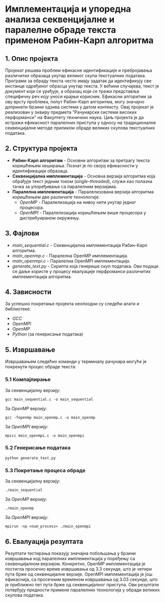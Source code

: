 # Имплементација и упоредна анализа секвенцијалне и паралелне обраде текста применом Рабин-Карп алгоритма

## 1. Опис пројекта
Пројекат решава проблем ефикасне идентификације и пребројавања различитих образаца унутар великог скупа текстуалних података. Програми за обраду текста често имају задатак да идентификују све инстанце одређеног обрасца унутар текста. У већини случајева, текст је документ који се уређује, а образац који се тражи представља специфичну реч коју уноси крајњи корисник. Ефикасни алгоритми за ову врсту проблема, попут Рабин-Карп алгоритма, могу значајно допринети брзини одзива система у датом контексту. Овај пројекат је реализован у оквиру предмета "Рачунарски системи високих перформанси" на Факултету техничких наука. Циљ пројекта је да истражи ефикасност паралелних приступа у односу на традиционалне секвенцијалне методе приликом обраде великих скупова текстуалних података.

## 2. Структура пројекта
+ **Рабин-Карп алгоритам** - Основни алгоритам за претрагу текста коришћењем хеширања. Познат је по својој ефикасности у идентификацији образаца.
+ **Секвенцијална имплементација** - Основна верзија алгоритма која обрађује текст једним током (_single-threaded_), служи као полазна тачка за упоређивање са паралелним верзијама.
+ **Паралелна имплементација** - Паралелизована верзија алгоритма коришћењем две различите технологије:
  + _OpenMP_ - Паралелизација на нивоу нити унутар једног процесора.
  + _OpenMPI_ - Паралелизација коришћењем више процесора у дистрибуираном окружењу.

## 3. Фајлови
+ _main_sequential.c_ - Секвенцијална имплементација Рабин-Карп алгоритма.
+ _main_openmp.c_ - Паралелна OpenMP имплементација.
+ _main_openmpi.c_ - Паралелна OpenMPI имплементација.
+ _generate_text.py_ - Скрипта која генерише скуп података. Ови подаци се даље користе у процесу евалуације перфроманси различитих имплементација алгоритма.

## 4. Зависности
За успешно покретање пројекта неопходни су следећи алати и библиотеке:
+ _GCC_
+ _OpenMPI_
+ _OpenMP_
+ _Python_ (за генерисање података)

## 5. Извршавање 
Извршавањем следећих команди у терминалу рачунара могуће је покренути процес обраде текста:

### 5.1 Компајлирање
За секвенцијалну верзију:
```
gcc main_sequential.c -o main_sequential
```
За _OpenMP_ верзију:
```
gcc -fopenmp main_openmp.c -o main_openmp
```
За _OpenMPI_ верзију:
```
mpicc main_openmpi.c -o main_openmpi
```
### 5.2 Генерисање података
```
python generate_text.py
```
### 5.3 Покретање процеса обраде
За секвенцијалну верзију:
```
./main_sequential
```
За _OpenMP_ верзију:
```
./main_openmp
```
За _OpenMPI_ верзију:
```
mpirun -np <num_process> ./main_openmpi
```

## 6. Евалуација резултата
Резултати тестирања показују значајна побољшања у брзини извршавања код паралелних имплементација у поређењу са секвенцијалном верзијом. Конкретно, OpenMP имплементација је постигла просечно време извршавања од 3.3 секунде, што је четири пута брже од секвенцијалне верзије. OpenMPI имплементација је још ефикаснија, са просечним временом извршавања од 3.03 секунде, што је приближно пет пута брже од секвенцијалног приступа. Ови резултати потврђују предности примене паралелних технологија у обради великих скупова података.

